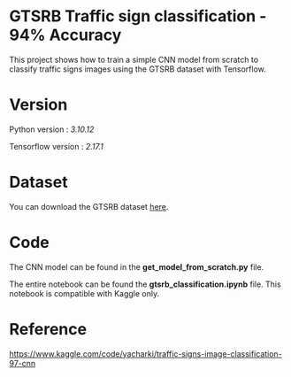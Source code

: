 # GTSRB Traffic sign classification - 94% Accuracy
This project shows how to train a simple CNN model from scratch to classify traffic signs images using the GTSRB dataset with Tensorflow.

# Version
Python version : *3.10.12*

Tensorflow version : *2.17.1*

# Dataset
You can download the GTSRB dataset [here](https://www.kaggle.com/datasets/meowmeowmeowmeowmeow/gtsrb-german-traffic-sign).


# Code
The CNN model can be found in the **get_model_from_scratch.py**  file.

The entire notebook can be found the **gtsrb_classification.ipynb** file. This notebook is compatible with Kaggle only.



# Reference
https://www.kaggle.com/code/yacharki/traffic-signs-image-classification-97-cnn
